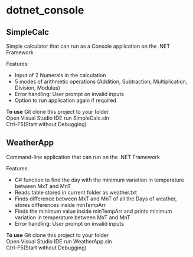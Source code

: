 # dotnet_console
## SimpleCalc
Simple calculator that can run as a Console application on the .NET Framework  
  
Features:
- Input of 2 Numerals in the calculation
- 5 modes of arithmetic operations (Addition, Subtraction, Multiplication, Division, Modulus)
- Error handling: User prompt on invalid inputs
- Option to run application again if required

**To use**
Git clone this project to your folder  
Open Visual Studio IDE run SimpleCalc.sln  
Ctrl-F5(Start without Debugging)  
  
## WeatherApp
Command-line application that can run on the .NET Framework  
  
Features:  
- C# function to find the day with the minimum variation in temperature between MxT and MnT
- Reads table stored in current folder as weather.txt
- Finds difference between MxT and MnT of all the Days of weather, stores differences inside minTempArr
- Finds the minimum value inside minTempArr and prints minimum variation in temperature between MxT and MnT
- Error handling: User prompt on invalid inputs

**To use**
Git clone this project to your folder  
Open Visual Studio IDE run WeatherApp.sln  
Ctrl-F5(Start without Debugging)  
